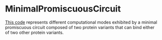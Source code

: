 # MinimalPromiscuousCircuit

[This code](box_4receptors.ipynb) represents different computational modes exhibited by a minimal promiscuous circuit composed of two protein variants that can bind either of two other protein variants.

